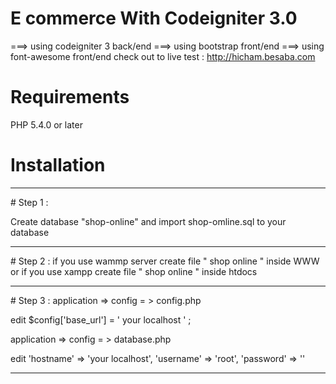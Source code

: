 # E commerce With Codeigniter 3.0

 ===>          using codeigniter 3 back/end
 ===>          using bootstrap front/end
 ===>          using font-awesome front/end
 check out to live test : http://hicham.besaba.com
# Requirements
PHP 5.4.0 or later
# Installation
<hr>
# Step 1 :

Create database "shop-online" and  import shop-omline.sql to your database
<hr>
# Step 2 :
if you use wammp server create file " shop online "  inside WWW 
or if you use xampp create file " shop online " inside htdocs 
<hr>
# Step 3 :
application => config = > config.php

edit  $config['base_url'] = ' your localhost ' ;

application => config = > database.php

edit          'hostname' => 'your localhost',
              'username' => 'root',
	'password' => ''
<hr>
